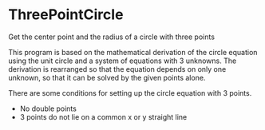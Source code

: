 # ThreePointCircle
Get the center point and the radius of a circle with three points

This program is based on the mathematical derivation of the circle equation using the unit circle and a system of equations with 3 unknowns. 
The derivation is rearranged so that the equation depends on only one unknown, so that it can be solved by the given points alone.

There are some conditions for setting up the circle equation with 3 points. 
- No double points
- 3 points do not lie on a common x or y straight line

